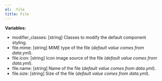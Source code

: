 ```yaml
---
el: .file
title: File
---
```


__Variables:__
* modifier_classes: [string] Classes to modify the default component styling.
* file.mime: [string] MIME type of the file (_default value comes from
  data.yml_).
* file.icon: [string] Icon image source of the file (_default value comes from
  data.yml_).
* file.name: [string] Name of the file (_default value comes from data.yml_).
* file.size: [string] Size of the file (_default value comes from data.yml_).
